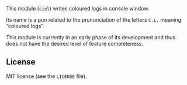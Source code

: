 This module (`ciel`) writes coloured logs in console window.

Its name is a pun related to the pronunciation of the letters `C.L.` meaning “coloured logs”.

This module is currently in an early phase of its development and thus does not have the desired level of feature completeness.

## License

MIT license (see the `LICENSE` file).
